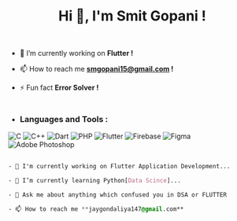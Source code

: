 <h1 align="center">Hi 👋, I'm Smit Gopani !</h1> <br>

- 🔭 I’m currently working on **Flutter !**

- 📫 How to reach me **smgopani15@gmail.com !**

- ⚡ Fun fact **Error Solver !** <br> <br>

- <h3 align="left">Languages and Tools : </h3>
![C](https://img.shields.io/badge/c-%2300599C.svg?style=for-the-badge&logo=c&logoColor=white) 
![C++](https://img.shields.io/badge/c++-%2300599C.svg?style=for-the-badge&logo=c%2B%2B&logoColor=white)
![Dart](https://img.shields.io/badge/dart-%230175C2.svg?style=for-the-badge&logo=dart&logoColor=white)
![PHP](https://img.shields.io/badge/php-%23777BB4.svg?style=for-the-badge&logo=php&logoColor=white)
![Flutter](https://img.shields.io/badge/Flutter-%2302569B.svg?style=for-the-badge&logo=Flutter&logoColor=white)
![Firebase](https://img.shields.io/badge/firebase-%23039BE5.svg?style=for-the-badge&logo=firebase)
![Figma](https://img.shields.io/badge/figma-%23F24E1E.svg?style=for-the-badge&logo=figma&logoColor=white)
![Adobe Photoshop](https://img.shields.io/badge/adobephotoshop-%2331A8FF.svg?style=for-the-badge&logo=adobephotoshop&logoColor=white)


```css
 
- 🔭 I'm currently working on Flutter Application Development...

- 🌱 I’m currently learning Python[Data Scince]...

- 💬 Ask me about anything which confused you in DSA or FLUTTER

- 📫 How to reach me **jaygondaliya147@gmail.com**

  ```
